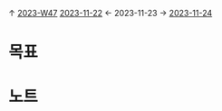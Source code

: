 
↑ [2023-W47](2023-W47.md)
[2023-11-22](2023-11-22.md) ← 2023-11-23 → [2023-11-24](2023-11-24.md)


# 목표



# 노트




